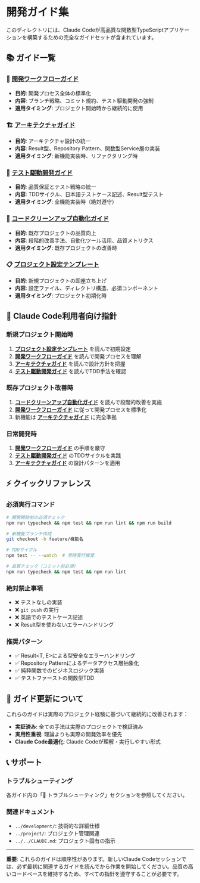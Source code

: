 # 開発ガイド集

このディレクトリには、Claude Codeが高品質な関数型TypeScriptアプリケーションを構築するための完全なガイドセットが含まれています。

## 📚 ガイド一覧

### 🚀 [開発ワークフローガイド](./development-workflow.md)
- **目的**: 開発プロセス全体の標準化
- **内容**: ブランチ戦略、コミット規約、テスト駆動開発の強制
- **適用タイミング**: プロジェクト開始時から継続的に使用

### 🏗️ [アーキテクチャガイド](../development/architecture.md) 
- **目的**: アーキテクチャ設計の統一
- **内容**: Result型、Repository Pattern、関数型Service層の実装
- **適用タイミング**: 新機能実装時、リファクタリング時

### 🧪 [テスト駆動開発ガイド](../development/testing.md)
- **目的**: 品質保証とテスト戦略の統一
- **内容**: TDDサイクル、日本語テストケース記述、Result型テスト
- **適用タイミング**: 全機能実装時（絶対遵守）

### 🔧 [コードクリーンアップ自動化ガイド](./cleanup-automation.md)
- **目的**: 既存プロジェクトの品質向上
- **内容**: 段階的改善手法、自動化ツール活用、品質メトリクス
- **適用タイミング**: 既存プロジェクトの改善時

### 📋 [プロジェクト設定テンプレート](./project-setup-template.md)
- **目的**: 新規プロジェクトの即座立ち上げ
- **内容**: 設定ファイル、ディレクトリ構造、必須コンポーネント
- **適用タイミング**: プロジェクト初期化時

## 🎯 Claude Code利用者向け指針

### 新規プロジェクト開始時

1. **[プロジェクト設定テンプレート](./project-setup-template.md)** を読んで初期設定
2. **[開発ワークフローガイド](./development-workflow.md)** を読んで開発プロセスを理解
3. **[アーキテクチャガイド](../development/architecture.md)** を読んで設計方針を把握
4. **[テスト駆動開発ガイド](../development/testing.md)** を読んでTDD手法を確認

### 既存プロジェクト改善時

1. **[コードクリーンアップ自動化ガイド](./cleanup-automation.md)** を読んで段階的改善を実施
2. **[開発ワークフローガイド](./development-workflow.md)** に従って開発プロセスを標準化
3. 新機能は **[アーキテクチャガイド](../development/architecture.md)** に完全準拠

### 日常開発時

1. **[開発ワークフローガイド](./development-workflow.md)** の手順を厳守
2. **[テスト駆動開発ガイド](../development/testing.md)** のTDDサイクルを実践
3. **[アーキテクチャガイド](../development/architecture.md)** の設計パターンを適用

## ⚡ クイックリファレンス

### 必須実行コマンド

```bash
# 開発開始前の必須チェック
npm run typecheck && npm test && npm run lint && npm run build

# 新機能ブランチ作成
git checkout -b feature/機能名

# TDDサイクル
npm test -- --watch  # 常時実行推奨

# 品質チェック（コミット前必須）
npm run typecheck && npm test && npm run lint
```

### 絶対禁止事項

- ❌ テストなしの実装
- ❌ `git push` の実行
- ❌ 英語でのテストケース記述
- ❌ Result型を使わないエラーハンドリング

### 推奨パターン

- ✅ Result<T, E>による型安全なエラーハンドリング
- ✅ Repository Patternによるデータアクセス層抽象化
- ✅ 純粋関数でのビジネスロジック実装
- ✅ テストファーストの関数型TDD

## 🔄 ガイド更新について

これらのガイドは実際のプロジェクト経験に基づいて継続的に改善されます：

- **実証済み**: 全ての手法は実際のプロジェクトで検証済み
- **実用性重視**: 理論よりも実際の開発効率を優先
- **Claude Code最適化**: Claude Codeが理解・実行しやすい形式

## 📞 サポート

### トラブルシューティング

各ガイド内の「🚨 トラブルシューティング」セクションを参照してください。

### 関連ドキュメント

- `../development/`: 技術的な詳細仕様
- `../project/`: プロジェクト管理関連
- `../../CLAUDE.md`: プロジェクト固有の指示

---

**重要**: これらのガイドは順序性があります。新しいClaude Codeセッションでは、必ず最初に関連するガイドを読んでから作業を開始してください。品質の高いコードベースを維持するため、すべての指針を遵守することが必要です。